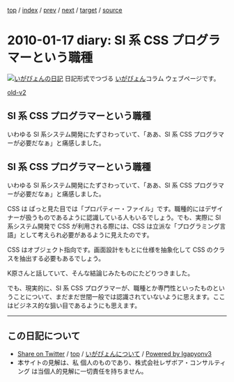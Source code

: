 [top](../index.html) 
 / [index](index.html) 
 / [prev](ig100106.html) 
 / [next](ig100119.html) 
 / [target](http://www.igapyon.jp/igapyon/diary/2010/ig100117.html) 
 / [source](https://github.com/igapyon/diary/blob/master/2010/ig100117.src.md) 

2010-01-17 diary: SI 系 CSS プログラマーという職種
=====================================================================================================
[![いがぴょんの日記](http://www.igapyon.jp/igapyon/diary/images/iga200306s.jpg "いがぴょん")](http://www.igapyon.jp/igapyon/diary/memo/memoigapyon.html) 日記形式でつづる [いがぴょん](http://www.igapyon.jp/igapyon/diary/memo/memoigapyon.html)コラム ウェブページです。

[old-v2](ig100117-orig.html)

## SI 系 CSS プログラマーという職種

いわゆる SI 系システム開発にたずさわっていて、「ああ、SI 系 CSS プログラマーが必要だなぁ」と痛感しました。


## SI 系 CSS プログラマーという職種

いわゆる SI 系システム開発にたずさわっていて、「ああ、SI 系 CSS プログラマーが必要だなぁ」と痛感しました。

CSS は ぱっと見た目では「プロパティー・ファイル」です。職種的にはデザイナーが扱うものであるように認識している人もいるでしょう。でも、実際に
SI 系システム開発で CSS が利用される際には、CSS は立派な「プログラミング言語」として考えられ必要があるように見えたのです。

CSS はオブジェクト指向です。画面設計をもとに仕様を抽象化して CSS のクラスを抽出する必要もあるでしょう。

K原さんと話していて、そんな結論じみたものにたどりつきました。

でも、現実的に、SI 系 CSS プログラマーが、職種とか専門性といったものということについて、まだまだ世間一般では認識されていないように思えます。ここはビジネス的な狙い目であるようにも思えます。


----------------------------------------------------------------------------------------------------

## この日記について

* [Share on Twitter](https://twitter.com/intent/tweet?hashtags=igapyon%2Cdiary%2C%E3%81%84%E3%81%8C%E3%81%B4%E3%82%87%E3%82%93&text=SI+%E7%B3%BB+CSS+%E3%83%97%E3%83%AD%E3%82%B0%E3%83%A9%E3%83%9E%E3%83%BC%E3%81%A8%E3%81%84%E3%81%86%E8%81%B7%E7%A8%AE&url=http%3A%2F%2Fwww.igapyon.jp%2Figapyon%2Fdiary%2F2010%2Fig100117.html) / [top](../index.html) / [いがぴょんについて](http://www.igapyon.jp/igapyon/diary/memo/memoigapyon.html) / [Powered by Igapyonv3](https://github.com/igapyon/igapyonv3)
* 本サイトの見解は、私 個人のものであり、株式会社レザボア・コンサルティング は当個人的見解に一切責任を持ちません。 
